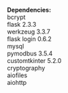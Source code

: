 **Dependencies:**                                          
bcrypt                                          
flask 2.3.3                                          
werkzeug 3.3.7                                          
flask login 0.6.2                                          
mysql                                          
pymodbus 3.5.4                                         
customtkinter 5.2.0                                         
cryptography                                         
aiofiles                                         
aiohttp                                         
